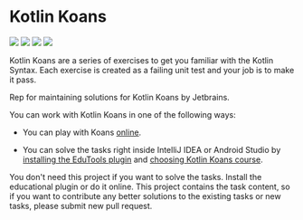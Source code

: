 # Kotlin Koans

<a href="https://github.com/Sharkaboi/kotlin-koans/actions" alt="KtLint Check">
<img src="https://github.com/Sharkaboi/kotlin-koans" /></a>
<a href="https://github.com/JetBrains/kotlin/releases/tag/v1.3.72" alt="Kotlin">
<img src="https://img.shields.io/badge/Kotlin-13.7.2-blue" /></a>
<a href="https://github.com/Sharkaboi/kotlin-koans/blob/master/LICENSE" alt="License">
<img src="https://img.shields.io/badge/License%20-GLP--3.0-orange" /></a>
<a href="https://github.com/Sharkaboi/kotlin-koans/graphs/contributors" alt="Contributors">
<img src="https://img.shields.io/github/contributors/sharkaboi/kotlin-koans" /></a>

Kotlin Koans are a series of exercises to get you familiar with the Kotlin Syntax.
Each exercise is created as a failing unit test and your job is to make it pass.

Rep for maintaining solutions for Kotlin Koans by Jetbrains.

You can work with Kotlin Koans in one of the following ways:

- You can play with Koans [online](https://play.kotlinlang.org/koans/overview).

- You can solve the tasks right inside IntelliJ IDEA or Android Studio by
[installing the EduTools plugin](https://www.jetbrains.com/help/education/install-edutools-plugin.html?section=IntelliJ%20IDEA)
and [choosing Kotlin Koans course](https://www.jetbrains.com/help/education/learner-start-guide.html?section=Kotlin%20Koans).

You don't need this project if you want to solve the tasks. Install the educational plugin or do it online.
This project contains the task content, so if you want to contribute any better solutions to the existing tasks or new tasks, please submit new pull request.
